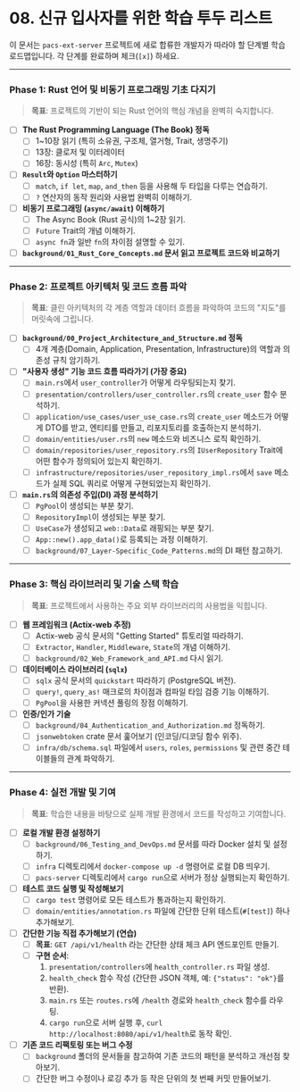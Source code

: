 # 08. 신규 입사자를 위한 학습 투두 리스트

이 문서는 `pacs-ext-server` 프로젝트에 새로 합류한 개발자가 따라야 할 단계별 학습 로드맵입니다. 각 단계를 완료하며 체크(`[x]`) 하세요.

---

### Phase 1: Rust 언어 및 비동기 프로그래밍 기초 다지기

> **목표**: 프로젝트의 기반이 되는 Rust 언어의 핵심 개념을 완벽히 숙지합니다.

-   [ ] **The Rust Programming Language (The Book) 정독**
    -   [ ] 1~10장 읽기 (특히 소유권, 구조체, 열거형, Trait, 생명주기)
    -   [ ] 13장: 클로저 및 이터레이터
    -   [ ] 16장: 동시성 (특히 `Arc`, `Mutex`)

-   [ ] **`Result`와 `Option` 마스터하기**
    -   [ ] `match`, `if let`, `map`, `and_then` 등을 사용해 두 타입을 다루는 연습하기.
    -   [ ] `?` 연산자의 동작 원리와 사용법 완벽히 이해하기.

-   [ ] **비동기 프로그래밍 (`async/await`) 이해하기**
    -   [ ] The Async Book (Rust 공식)의 1~2장 읽기.
    -   [ ] `Future` Trait의 개념 이해하기.
    -   [ ] `async fn`과 일반 `fn`의 차이점 설명할 수 있기.

-   [ ] **`background/01_Rust_Core_Concepts.md` 문서 읽고 프로젝트 코드와 비교하기**

---

### Phase 2: 프로젝트 아키텍처 및 코드 흐름 파악

> **목표**: 클린 아키텍처의 각 계층 역할과 데이터 흐름을 파악하여 코드의 "지도"를 머릿속에 그립니다.

-   [ ] **`background/00_Project_Architecture_and_Structure.md` 정독**
    -   [ ] 4개 계층(Domain, Application, Presentation, Infrastructure)의 역할과 의존성 규칙 암기하기.

-   [ ] **"사용자 생성" 기능 코드 흐름 따라가기 (가장 중요)**
    -   [ ] `main.rs`에서 `user_controller`가 어떻게 라우팅되는지 찾기.
    -   [ ] `presentation/controllers/user_controller.rs`의 `create_user` 함수 분석하기.
    -   [ ] `application/use_cases/user_use_case.rs`의 `create_user` 메소드가 어떻게 DTO를 받고, 엔티티를 만들고, 리포지토리를 호출하는지 분석하기.
    -   [ ] `domain/entities/user.rs`의 `new` 메소드와 비즈니스 로직 확인하기.
    -   [ ] `domain/repositories/user_repository.rs`의 `IUserRepository` Trait에 어떤 함수가 정의되어 있는지 확인하기.
    -   [ ] `infrastructure/repositories/user_repository_impl.rs`에서 `save` 메소드가 실제 SQL 쿼리로 어떻게 구현되었는지 확인하기.

-   [ ] **`main.rs`의 의존성 주입(DI) 과정 분석하기**
    -   [ ] `PgPool`이 생성되는 부분 찾기.
    -   [ ] `RepositoryImpl`이 생성되는 부분 찾기.
    -   [ ] `UseCase`가 생성되고 `web::Data`로 래핑되는 부분 찾기.
    -   [ ] `App::new().app_data()`로 등록되는 과정 이해하기.
    -   [ ] `background/07_Layer-Specific_Code_Patterns.md`의 DI 패턴 참고하기.

---

### Phase 3: 핵심 라이브러리 및 기술 스택 학습

> **목표**: 프로젝트에서 사용하는 주요 외부 라이브러리의 사용법을 익힙니다.

-   [ ] **웹 프레임워크 (Actix-web 추정)**
    -   [ ] Actix-web 공식 문서의 "Getting Started" 튜토리얼 따라하기.
    -   [ ] `Extractor`, `Handler`, `Middleware`, `State`의 개념 이해하기.
    -   [ ] `background/02_Web_Framework_and_API.md` 다시 읽기.

-   [ ] **데이터베이스 라이브러리 (`sqlx`)**
    -   [ ] `sqlx` 공식 문서의 `quickstart` 따라하기 (PostgreSQL 버전).
    -   [ ] `query!`, `query_as!` 매크로의 차이점과 컴파일 타임 검증 기능 이해하기.
    -   [ ] `PgPool`을 사용한 커넥션 풀링의 장점 이해하기.

-   [ ] **인증/인가 기술**
    -   [ ] `background/04_Authentication_and_Authorization.md` 정독하기.
    -   [ ] `jsonwebtoken` crate 문서 훑어보기 (인코딩/디코딩 함수 위주).
    -   [ ] `infra/db/schema.sql` 파일에서 `users`, `roles`, `permissions` 및 관련 중간 테이블들의 관계 파악하기.

---

### Phase 4: 실전 개발 및 기여

> **목표**: 학습한 내용을 바탕으로 실제 개발 환경에서 코드를 작성하고 기여합니다.

-   [ ] **로컬 개발 환경 설정하기**
    -   [ ] `background/06_Testing_and_DevOps.md` 문서를 따라 Docker 설치 및 설정하기.
    -   [ ] `infra` 디렉토리에서 `docker-compose up -d` 명령어로 로컬 DB 띄우기.
    -   [ ] `pacs-server` 디렉토리에서 `cargo run`으로 서버가 정상 실행되는지 확인하기.

-   [ ] **테스트 코드 실행 및 작성해보기**
    -   [ ] `cargo test` 명령어로 모든 테스트가 통과하는지 확인하기.
    -   [ ] `domain/entities/annotation.rs` 파일에 간단한 단위 테스트(`#[test]`) 하나 추가해보기.

-   [ ] **간단한 기능 직접 추가해보기 (연습)**
    -   [ ] **목표**: `GET /api/v1/health` 라는 간단한 상태 체크 API 엔드포인트 만들기.
    -   [ ] **구현 순서**:
        1.  `presentation/controllers`에 `health_controller.rs` 파일 생성.
        2.  `health_check` 함수 작성 (간단한 JSON 객체, 예: `{"status": "ok"}`를 반환).
        3.  `main.rs` 또는 `routes.rs`에 `/health` 경로와 `health_check` 함수를 라우팅.
        4.  `cargo run`으로 서버 실행 후, `curl http://localhost:8080/api/v1/health`로 동작 확인.

-   [ ] **기존 코드 리팩토링 또는 버그 수정**
    -   [ ] `background` 폴더의 문서들을 참고하여 기존 코드의 패턴을 분석하고 개선점 찾아보기.
    -   [ ] 간단한 버그 수정이나 로깅 추가 등 작은 단위의 첫 번째 커밋 만들어보기.
